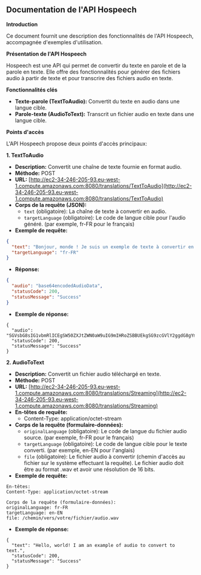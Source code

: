 ## Documentation de l'API Hospeech

**Introduction**

Ce document fournit une description des fonctionnalités de l'API Hospeech, accompagnée d'exemples d'utilisation.

**Présentation de l'API Hospeech**

Hospeech est une API qui permet de convertir du texte en parole et de la parole en texte. Elle offre des fonctionnalités pour générer des fichiers audio à partir de texte et pour transcrire des fichiers audio en texte.

**Fonctionnalités clés**

* **Texte-parole (TextToAudio):** Convertit du texte en audio dans une langue cible.
* **Parole-texte (AudioToText):** Transcrit un fichier audio en texte dans une langue cible.

**Points d'accès**

L'API Hospeech propose deux points d'accès principaux:

**1. TextToAudio**

* **Description:** Convertit une chaîne de texte fournie en format audio.
* **Méthode:** POST
* **URL:** [http://ec2-34-246-205-93.eu-west-1.compute.amazonaws.com:8080/translations/TextToAudio](http://ec2-34-246-205-93.eu-west-1.compute.amazonaws.com:8080/translations/TextToAudio)
* **Corps de la requête (JSON):**
    * `text` (obligatoire): La chaîne de texte à convertir en audio.
    * `targetLanguage` (obligatoire): Le code de langue cible pour l'audio généré. (par exemple, fr-FR pour le français)
* **Exemple de requête:**
```json
{
  "text": "Bonjour, monde ! Je suis un exemple de texte à convertir en audio.",
  "targetLanguage": "fr-FR"
}
```
* **Réponse:**
```json
{
  "audio": "base64encodedAudioData",
  "statusCode": 200,
  "statusMessage": "Success"
}
```
* **Exemple de réponse:**
```
{
  "audio": "SGVsbG8sIG1vbmRlICEgSW50ZXJtZWN0aW9uIG9mIHRoZSBBUEkgSG9zcGVlY2ggdG8gYmUgY29udmVydGVkIGludG8gYW51ZGlvLg==",
  "statusCode": 200,
  "statusMessage": "Success"
}
```

**2. AudioToText**

* **Description:** Convertit un fichier audio téléchargé en texte.
* **Méthode:** POST
* **URL:** [http://ec2-34-246-205-93.eu-west-1.compute.amazonaws.com:8080/translations/Streaming](http://ec2-34-246-205-93.eu-west-1.compute.amazonaws.com:8080/translations/Streaming)
* **En-têtes de requête:**
    * Content-Type: application/octet-stream
* **Corps de la requête (formulaire-données):**
    * `originalLanguage` (obligatoire): Le code de langue du fichier audio source. (par exemple, fr-FR pour le français)
    * `targetLanguage` (obligatoire): Le code de langue cible pour le texte converti. (par exemple, en-EN pour l'anglais)
    * `file` (obligatoire): Le fichier audio à convertir (chemin d'accès au fichier sur le système effectuant la requête). Le fichier audio doit être au format .wav et avoir une résolution de 16 bits.
* **Exemple de requête:**
```
En-têtes:
Content-Type: application/octet-stream

Corps de la requête (formulaire-données):
originalLanguage: fr-FR
targetLanguage: en-EN
file: /chemin/vers/votre/fichier/audio.wav
```
* **Exemple de réponse:**
```
{
  "text": "Hello, world! I am an example of audio to convert to text.",
  "statusCode": 200,
  "statusMessage": "Success"
}
```
